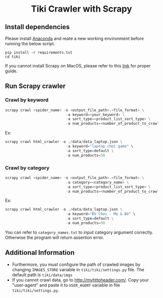 <h1 align="center">Tiki Crawler with Scrapy</h1>


## Install dependencies
Please install [Anaconda](https://docs.anaconda.com/anaconda/install/index.html) and reate a new working environment before running the below script.
```
pip install -r requirements.txt
cd tiki
```
If you cannot install Scrapy on MacOS, please refer to this [link](https://docs.scrapy.org/en/latest/intro/install.html) for proper guide.


## Run Scrapy crawler
### Crawl by keyword
```python
scrapy crawl <spider_name> -o <output_file_path>.<file_format> \
                            -a keyword=<your_keyword> \
                            -a sort_type=<product_list_sort_type> \
                            -a num_products=<number_of_product_to_crawl>
```
Ex:
```python
scrapy crawl html_crawler -o ./data/data_laptop.json \
                            -a keyword="laptop chơi game" \
                            -a sort_type=default \
                            -a num_products=50
```
### Crawl by category
```python
scrapy crawl <spider_name> -o <output_file_path>.<file_format> \
                            -a category=<category_name> \
                            -a sort_type=<product_list_sort_type> \
                            -a num_products=<number_of_product_to_crawl>
```
Ex:
```python
scrapy crawl html_crawler -o ./data/data_laptop.json \
                            -a keyword="Đồ Chơi - Mẹ & Bé" \
                            -a sort_type=default \
                            -a num_products=50
```
You can refer to ```category_names.txt``` to input category argument correctly. Otherwise the program will return assertion error.

## Additional Information
- Furthermore, you must configure the path of crawled images by changing ```IMAGES_STORE``` variable in ```tiki/tiki/settings.py``` file. The default path is ```tiki/data/imgs```
- If you cannot crawl data, go to http://myhttpheader.com/. Copy your "user-agent" and paste it to ```USER_AGENT``` variable in file ```tiki/tiki/settings.py```.